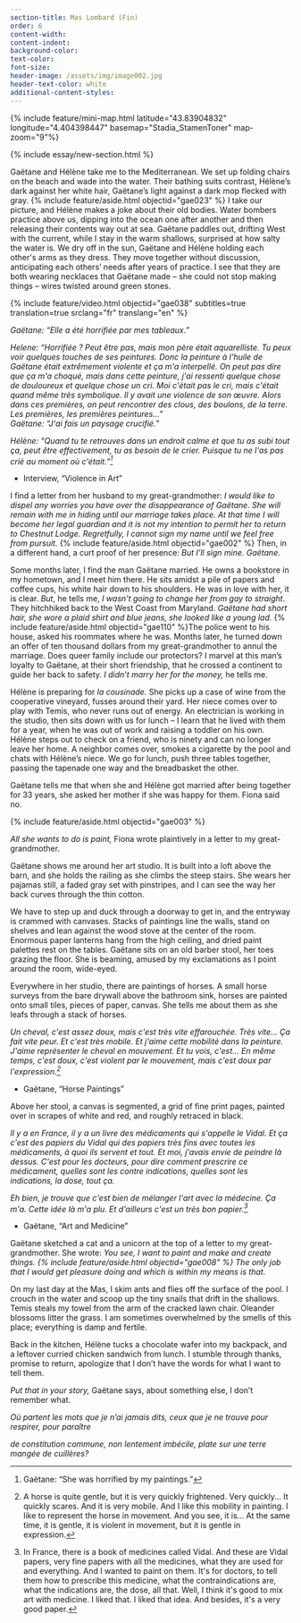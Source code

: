 ```yaml
---
section-title: Mas Lombard (Fin)
order: 6
content-width: 
content-indent: 
background-color: 
text-color: 
font-size:
header-image: /assets/img/image002.jpg
header-text-color: white
additional-content-styles:
---
```

<div class="row my-4" >
<div class="" markdown="1">

{% include feature/mini-map.html latitude="43.83904832" longitude="4.404398447" basemap="Stadia_StamenToner" map-zoom="9"%}

{% include essay/new-section.html %} 

Gaëtane and Hélène take me to the Mediterranean. We set up folding chairs on the beach and wade into the water. Their bathing suits contrast, Hélène’s dark against her white hair, Gaëtane’s light against a dark mop flecked with gray. {% include feature/aside.html objectid="gae023" %} I take our picture, and Hélène makes a joke about their old bodies. Water bombers practice above us, dipping into the ocean one after another and then releasing their contents way out at sea. Gaëtane paddles out, drifting West with the current, while I stay in the warm shallows, surprised at how salty the water is. We dry off in the sun, Gaëtane and Hélène holding each other's arms as they dress. They move together without discussion, anticipating each others’ needs after years of practice. I see that they are both wearing necklaces that Gaëtane made – she could not stop making things – wires twisted around green stones. 

{% include feature/video.html objectid="gae038" subtitles=true translation=true srclang="fr" translang="en" %}



*Gaëtane: “Elle a été horrifiée par mes tableaux.”*  

*Helene: “Horrifiée ? Peut être pas, mais mon père était aquarelliste. Tu peux voir quelques touches de ses peintures. Donc la peinture à l'huile de Gaëtane était extrêmement violente et ça m'a interpellé. On peut pas dire que ça m'a choqué, mais dans cette peinture, j'ai ressenti quelque chose de douloureux et quelque chose un cri. Moi c'était pas le cri, mais c'était quand même très symbolique. Il y avait une violence de son œuvre. Alors dans ces premières, on peut rencontrer des clous, des boulons, de la terre. Les premières, les premières peintures…”*  
*Gaëtane: “J'ai fais un paysage crucifié.”*  

*Hélène: “Quand tu te retrouves dans un endroit calme et que tu as subi tout ça, peut être effectivement, tu as besoin de le crier. Puisque tu ne l'as pas crié au moment où c'était.”[^16]*

- Interview, “Violence in Art” 

I find a letter from her husband to my great-grandmother: *I would like to dispel any worries you have over the disappearance of Gaëtane. She will remain with me in hiding until our marriage takes place. At that time I will become her legal guardian and it is not my intention to permit her to return to Chestnut Lodge. Regretfully, I cannot sign my name until we feel free from pursuit.* {% include feature/aside.html objectid="gae002" %} Then, in a different hand, a curt proof of her presence: *But I’ll sign mine. Gaëtane.*

Some months later, I find the man Gaëtane married. He owns a bookstore in my hometown, and I meet him there. He sits amidst a pile of papers and coffee cups, his white hair down to his shoulders. He was in love with her, it is clear. *But*, he tells me, *I wasn’t going to change her from gay to straight*. They hitchhiked back to the West Coast from Maryland. *Gaëtane had short hair, she wore a plaid shirt and blue jeans, she looked like a young lad.* {% include feature/aside.html objectid="gae110" %}The police went to his house, asked his roommates where he was. Months later, he turned down an offer of ten thousand dollars from my great-grandmother to annul the marriage. Does queer family include our protectors? I marvel at this man’s loyalty to Gaëtane, at their short friendship, that he crossed a continent to guide her back to safety. *I didn’t marry her for the money,* he tells me.

Hélène is preparing for *la cousinade.* She picks up a case of wine from the cooperative vineyard, fusses around their yard. Her niece comes over to play with Temis, who never runs out of energy. An electrician is working in the studio, then sits down with us for lunch – I learn that he lived with them for a year, when he was out of work and raising a toddler on his own. Hélène steps out to check on a friend, who is ninety and can no longer leave her home. A neighbor comes over, smokes a cigarette by the pool and chats with Hélène’s niece. We go for lunch, push three tables together, passing the tapenade one way and the breadbasket the other.

Gaëtane tells me that when she and Hélène got married after being together for 33 years, she asked her mother if she was happy for them. Fiona said no.

{% include feature/aside.html objectid="gae003" %}

*All she wants to do is paint,* Fiona wrote plaintively in a letter to my great-grandmother.

Gaëtane shows me around her art studio. It is built into a loft above the barn, and she holds the railing as she climbs the steep stairs. She wears her pajamas still, a faded gray set with pinstripes, and I can see the way her back curves through the thin cotton.   

We have to step up and duck through a doorway to get in, and the entryway is crammed with canvases. Stacks of paintings line the walls, stand on shelves and lean against the wood stove at the center of the room. Enormous paper lanterns hang from the high ceiling, and dried paint palettes rest on the tables. Gaëtane sits on an old barber stool, her toes grazing the floor. She is beaming, amused by my exclamations as I point around the room, wide-eyed.

Everywhere in her studio, there are paintings of horses. A small horse surveys from the bare drywall above the bathroom sink, horses are painted onto small tiles, pieces of paper, canvas. She tells me about them as she leafs through a stack of horses.

*Un cheval, c'est assez doux, mais c'est très vite effarouchée. Très vite... Ça fait vite peur. Et c'est très mobile. Et j'aime cette mobilité dans la peinture. J'aime représenter le cheval en mouvement. Et tu vois, c'est... En même temps, c'est doux, c'est violent par le mouvement, mais c'est doux par l'expression.[^17]*

- Gaëtane, “Horse Paintings”

Above her stool, a canvas is segmented, a grid of fine print pages, painted over in scrapes of white and red, and roughly retraced in black.

*Il y a en France, il y a un livre des médicaments qui s'appelle le Vidal. Et ça c'est des papiers du Vidal qui des papiers très fins avec toutes les médicaments, à quoi ils servent et tout. Et moi, j'avais envie de peindre là dessus. C'est pour les docteurs, pour dire comment prescrire ce médicament, quelles sont les contre indications, quelles sont les indications, la dose, tout ça.*  

*Eh bien, je trouve que c'est bien de mélanger l'art avec la médecine. Ça m'a. Cette idée là m'a plu. Et d'ailleurs c'est un très bon papier.[^18]*

- Gaëtane, “Art and Medicine”

Gaëtane sketched a cat and a unicorn at the top of a letter to my great-grandmother. She wrote: *You see, I want to paint and make and create things. {% include feature/aside.html objectid="gae008" %} The only job that I would get pleasure doing and which is within my means is that.*

On my last day at the Mas, I skim ants and flies off the surface of the pool. I crouch in the water and scoop up the tiny snails that drift in the shallows. Temis steals my towel from the arm of the cracked lawn chair. Oleander blossoms litter the grass. I am sometimes overwhelmed by the smells of this place; everything is damp and fertile.  

Back in the kitchen, Hélène tucks a chocolate wafer into my backpack, and a leftover curried chicken sandwich from lunch. I stumble through thanks, promise to return, apologize that I don’t have the words for what I want to tell them.

*Put that in your story,* Gaëtane says, about something else, I don’t remember what.  
   
*Où partent les mots que je n’ai jamais dits, ceux que je ne trouve pour respirer, pour paraître*  

*de constitution commune, non lentement imbécile, plate sur une terre mangée de cuillères?* 

[^16]:  Gaëtane: “She was horrified by my paintings.”

[^17]:  A horse is quite gentle, but it is very quickly frightened. Very quickly... It quickly scares. And it is very mobile. And I like this mobility in painting. I like to represent the horse in movement. And you see, it is... At the same time, it is gentle, it is violent in movement, but it is gentle in expression.

[^18]:  In France, there is a book of medicines called Vidal. And these are Vidal papers, very fine papers with all the medicines, what they are used for and everything. And I wanted to paint on them. It's for doctors, to tell them how to prescribe this medicine, what the contraindications are, what the indications are, the dose, all that. Well, I think it's good to mix art with medicine. I liked that. I liked that idea. And besides, it's a very good paper.